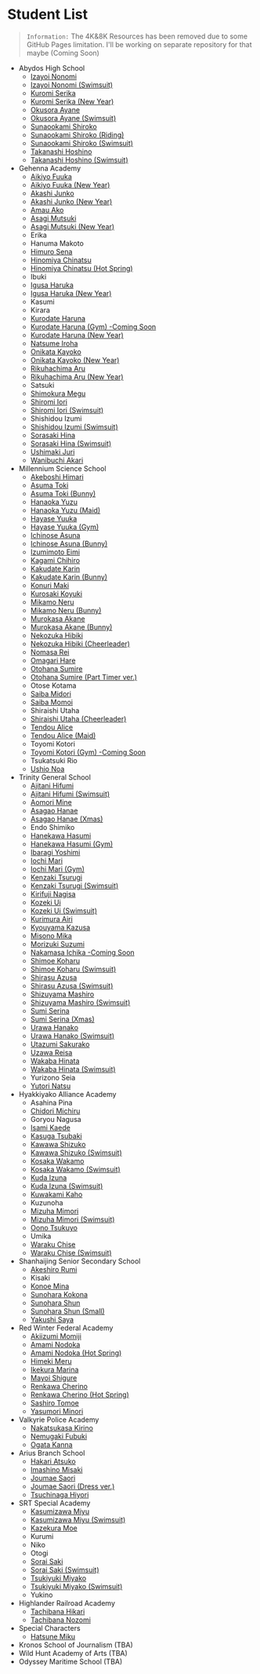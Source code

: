 # Student List
> `Information:` The 4K&8K Resources has been removed due to some GitHub Pages limitation. I'll be working on separate repository for that maybe (Coming Soon)
- Abydos High School
    - <a href="https://syahdafahreza.github.io/wallpaper/bluearchive/recollectionlobby/izayoinonomi_v2/">Izayoi Nonomi</a>
    - <a href="https://syahdafahreza.github.io/wallpaper/bluearchive/recollectionlobby/izayoinonomi_swimsuit_v2/">Izayoi Nonomi (Swimsuit)</a>
    - <a href="https://syahdafahreza.github.io/wallpaper/bluearchive/recollectionlobby/kuromiserika_v2/">Kuromi Serika</a>
    - <a href="https://syahdafahreza.github.io/wallpaper/bluearchive/recollectionlobby/kuromiserika_newyear_v2/">Kuromi Serika (New Year)</a>
    - <a href="https://syahdafahreza.github.io/wallpaper/bluearchive/recollectionlobby/okusoraayane_v2/">Okusora Ayane</a>
    - <a href="https://syahdafahreza.github.io/wallpaper/bluearchive/recollectionlobby/okusoraayane_swimsuit_v2/">Okusora Ayane (Swimsuit)</a>
    - <a href="https://syahdafahreza.github.io/wallpaper/bluearchive/recollectionlobby/sunaookamishiroko_v2/">Sunaookami Shiroko</a>
    - <a href="https://syahdafahreza.github.io/wallpaper/bluearchive/recollectionlobby/sunaookamishiroko_riding_v2/">Sunaookami Shiroko (Riding)</a>
    - <a href="https://syahdafahreza.github.io/wallpaper/bluearchive/recollectionlobby/sunaookamishiroko_swimsuit_v2/">Sunaookami Shiroko (Swimsuit)</a>
    - <a href="https://syahdafahreza.github.io/wallpaper/bluearchive/recollectionlobby/takanashihoshino_v2/">Takanashi Hoshino</a>
    - <a href="https://syahdafahreza.github.io/wallpaper/bluearchive/recollectionlobby/takanashihoshino_swimsuit_v2/">Takanashi Hoshino (Swimsuit)</a>
- Gehenna Academy
    - <a href="https://syahdafahreza.github.io/wallpaper/bluearchive/recollectionlobby/aikiyofuuka_v2/">Aikiyo Fuuka</a>
    - <a href="https://syahdafahreza.github.io/wallpaper/bluearchive/recollectionlobby/aikiyofuuka_newyear_v2/">Aikiyo Fuuka (New Year)</a>
    - <a href="https://syahdafahreza.github.io/wallpaper/bluearchive/recollectionlobby/akashijunko_v2/">Akashi Junko</a>
    - <a href="https://syahdafahreza.github.io/wallpaper/bluearchive/recollectionlobby/akashijunko_newyear_v2/">Akashi Junko (New Year)</a>
    - <a href="https://syahdafahreza.github.io/wallpaper/bluearchive/recollectionlobby/amauako_v2/">Amau Ako</a>
    - <a href="https://syahdafahreza.github.io/wallpaper/bluearchive/recollectionlobby/asagimutsuki_v2/">Asagi Mutsuki</a>
    - <a href="https://syahdafahreza.github.io/wallpaper/bluearchive/recollectionlobby/asagimutsuki_newyear_v2/">Asagi Mutsuki (New Year)</a>
    - <a href="#"></a>Erika
    - <a href="#"></a>Hanuma Makoto
    - <a href="https://syahdafahreza.github.io/wallpaper/bluearchive/recollectionlobby/himurosena_v2/">Himuro Sena</a>
    - <a href="https://syahdafahreza.github.io/wallpaper/bluearchive/recollectionlobby/hinomiyachinatsu_v2/">Hinomiya Chinatsu</a>
    - <a href="https://syahdafahreza.github.io/wallpaper/bluearchive/recollectionlobby/hinomiyachinatsu_hotspring_v2/">Hinomiya Chinatsu (Hot Spring)</a>
    - <a href="#"></a>Ibuki
    - <a href="https://syahdafahreza.github.io/wallpaper/bluearchive/recollectionlobby/igusaharuka_v2/">Igusa Haruka</a>
    - <a href="https://syahdafahreza.github.io/wallpaper/bluearchive/recollectionlobby/igusaharuka_newyear_v2/">Igusa Haruka (New Year)</a>
    - <a href="#"></a>Kasumi
    - <a href="#"></a>Kirara
    - <a href="https://syahdafahreza.github.io/wallpaper/bluearchive/recollectionlobby/kurodateharuna_v2/">Kurodate Haruna</a>
    - <a href="https://syahdafahreza.github.io/wallpaper/bluearchive/recollectionlobby/kurodateharuna_gym_v2/">Kurodate Haruna (Gym) -Coming Soon</a>
    - <a href="https://syahdafahreza.github.io/wallpaper/bluearchive/recollectionlobby/kurodateharuna_newyear_v2/">Kurodate Haruna (New Year)</a>
    - <a href="https://syahdafahreza.github.io/wallpaper/bluearchive/recollectionlobby/natsumeiroha_v2/">Natsume Iroha</a>
    - <a href="https://syahdafahreza.github.io/wallpaper/bluearchive/recollectionlobby/onikatakayoko_v2/">Onikata Kayoko</a>
    - <a href="https://syahdafahreza.github.io/wallpaper/bluearchive/recollectionlobby/onikatakayoko_newyear_v2/">Onikata Kayoko (New Year)</a>
    - <a href="https://syahdafahreza.github.io/wallpaper/bluearchive/recollectionlobby/rikuhachimaaru_v2/">Rikuhachima Aru</a>
    - <a href="https://syahdafahreza.github.io/wallpaper/bluearchive/recollectionlobby/rikuhachimaaru_newyear_v2/">Rikuhachima Aru (New Year)</a>
    - <a href="#"></a>Satsuki
    - <a href="https://syahdafahreza.github.io/wallpaper/bluearchive/recollectionlobby/shimokuramegu_v2/">Shimokura Megu</a>
    - <a href="https://syahdafahreza.github.io/wallpaper/bluearchive/recollectionlobby/shiromiiori_v2/">Shiromi Iori</a>
    - <a href="https://syahdafahreza.github.io/wallpaper/bluearchive/recollectionlobby/shiromiiori_swimsuit_v2/">Shiromi Iori (Swimsuit)</a>
    - <a href="#"></a>Shishidou Izumi
    - <a href="https://syahdafahreza.github.io/wallpaper/bluearchive/recollectionlobby/shishidouizumi_swimsuit_v2/">Shishidou Izumi (Swimsuit)</a>
    - <a href="https://syahdafahreza.github.io/wallpaper/bluearchive/recollectionlobby/sorasakihina_v2/">Sorasaki Hina</a>
    - <a href="https://syahdafahreza.github.io/wallpaper/bluearchive/recollectionlobby/sorasakihina_swimsuit_v2/">Sorasaki Hina (Swimsuit)</a>
    - <a href="https://syahdafahreza.github.io/wallpaper/bluearchive/recollectionlobby/ushimakijuri_v2/">Ushimaki Juri</a>
    - <a href="https://syahdafahreza.github.io/wallpaper/bluearchive/recollectionlobby/wanibuchiakari_v2/">Wanibuchi Akari</a>
- Millennium Science School
    - <a href="https://syahdafahreza.github.io/wallpaper/bluearchive/recollectionlobby/akeboshihimari_v2/">Akeboshi Himari</a>
    - <a href="https://syahdafahreza.github.io/wallpaper/bluearchive/recollectionlobby/asumatoki_v2/">Asuma Toki</a>
    - <a href="https://syahdafahreza.github.io/wallpaper/bluearchive/recollectionlobby/asumatoki_bunny_v2/">Asuma Toki (Bunny)</a>
    - <a href="https://syahdafahreza.github.io/wallpaper/bluearchive/recollectionlobby/hanaokayuzu_v2/">Hanaoka Yuzu</a>
    - <a href="https://syahdafahreza.github.io/wallpaper/bluearchive/recollectionlobby/hanaokayuzu_maid_v2/">Hanaoka Yuzu (Maid)</a>
    - <a href="https://syahdafahreza.github.io/wallpaper/bluearchive/recollectionlobby/hayaseyuuka_v2/">Hayase Yuuka</a>
    - <a href="https://syahdafahreza.github.io/wallpaper/bluearchive/recollectionlobby/hayaseyuuka_gym_v2/">Hayase Yuuka (Gym)</a>
    - <a href="https://syahdafahreza.github.io/wallpaper/bluearchive/recollectionlobby/ichinoseasuna_v2/">Ichinose Asuna</a>
    - <a href="https://syahdafahreza.github.io/wallpaper/bluearchive/recollectionlobby/ichinoseasuna_bunny_v2/">Ichinose Asuna (Bunny)</a>
    - <a href="https://syahdafahreza.github.io/wallpaper/bluearchive/recollectionlobby/izumimotoeimi_v2/">Izumimoto Eimi</a>
    - <a href="https://syahdafahreza.github.io/wallpaper/bluearchive/recollectionlobby/kagamichihiro_v2/">Kagami Chihiro</a>
    - <a href="https://syahdafahreza.github.io/wallpaper/bluearchive/recollectionlobby/kakudatekarin_v2/">Kakudate Karin</a>
    - <a href="https://syahdafahreza.github.io/wallpaper/bluearchive/recollectionlobby/kakudatekarin_bunny_v2/">Kakudate Karin (Bunny)</a>
    - <a href="https://syahdafahreza.github.io/wallpaper/bluearchive/recollectionlobby/konurimaki_v2/">Konuri Maki</a>
    - <a href="https://syahdafahreza.github.io/wallpaper/bluearchive/recollectionlobby/kurosakikoyuki_v2/">Kurosaki Koyuki</a>
    - <a href="https://syahdafahreza.github.io/wallpaper/bluearchive/recollectionlobby/mikamoneru_v2/">Mikamo Neru</a>
    - <a href="https://syahdafahreza.github.io/wallpaper/bluearchive/recollectionlobby/mikamoneru_bunny_v2/">Mikamo Neru (Bunny)</a>
    - <a href="https://syahdafahreza.github.io/wallpaper/bluearchive/recollectionlobby/murokasaakane_v2/">Murokasa Akane</a>
    - <a href="https://syahdafahreza.github.io/wallpaper/bluearchive/recollectionlobby/murokasaakane_bunny_v2/">Murokasa Akane (Bunny)</a>
    - <a href="https://syahdafahreza.github.io/wallpaper/bluearchive/recollectionlobby/nekozukahibiki_v2/">Nekozuka Hibiki</a>
    - <a href="https://syahdafahreza.github.io/wallpaper/bluearchive/recollectionlobby/nekozukahibiki_cheerleader_v2/">Nekozuka Hibiki (Cheerleader)</a>
    - <a href="https://syahdafahreza.github.io/wallpaper/bluearchive/recollectionlobby/nomasarei_v2_768/">Nomasa Rei</a>
    - <a href="https://syahdafahreza.github.io/wallpaper/bluearchive/recollectionlobby/omagarihare_v2/">Omagari Hare</a>
    - <a href="https://syahdafahreza.github.io/wallpaper/bluearchive/recollectionlobby/otohanasumire_v2/">Otohana Sumire</a>
    - <a href="https://syahdafahreza.github.io/wallpaper/bluearchive/recollectionlobby/otohanasumire_parttimer_v2_768/">Otohana Sumire (Part Timer ver.)</a>
    - <a href="#"></a>Otose Kotama
    - <a href="https://syahdafahreza.github.io/wallpaper/bluearchive/recollectionlobby/saibamidori_v2/">Saiba Midori</a>
    - <a href="https://syahdafahreza.github.io/wallpaper/bluearchive/recollectionlobby/saibamomoi_v2/">Saiba Momoi</a>
    - <a href="#"></a>Shiraishi Utaha
    - <a href="https://syahdafahreza.github.io/wallpaper/bluearchive/recollectionlobby/shiraishiutaha_cheerleader_v2/">Shiraishi Utaha (Cheerleader)</a>
    - <a href="https://syahdafahreza.github.io/wallpaper/bluearchive/recollectionlobby/tendoualice_v2/">Tendou Alice</a>
    - <a href="https://syahdafahreza.github.io/wallpaper/bluearchive/recollectionlobby/tendoualice_maid_v2/">Tendou Alice (Maid)</a>
    - <a href="#"></a>Toyomi Kotori
    - <a href="https://syahdafahreza.github.io/wallpaper/bluearchive/recollectionlobby/toyomikotori_v2/">Toyomi Kotori (Gym) -Coming Soon</a>
    - <a href="#"></a>Tsukatsuki Rio
    - <a href="https://syahdafahreza.github.io/wallpaper/bluearchive/recollectionlobby/ushionoa_v2/">Ushio Noa</a>
- Trinity General School
    - <a href="https://syahdafahreza.github.io/wallpaper/bluearchive/recollectionlobby/ajitanihifumi_v2/">Ajitani Hifumi</a>
    - <a href="https://syahdafahreza.github.io/wallpaper/bluearchive/recollectionlobby/ajitanihifumi_swimsuit_v2/">Ajitani Hifumi (Swimsuit)</a>
    - <a href="https://syahdafahreza.github.io/wallpaper/bluearchive/recollectionlobby/aomorimine_v2/">Aomori Mine</a>
    - <a href="https://syahdafahreza.github.io/wallpaper/bluearchive/recollectionlobby/asagaohanae_v2/">Asagao Hanae</a>
    - <a href="https://syahdafahreza.github.io/wallpaper/bluearchive/recollectionlobby/asagaohanae_xmas_v2/">Asagao Hanae (Xmas)</a>
    - <a href="#"></a>Endo Shimiko
    - <a href="https://syahdafahreza.github.io/wallpaper/bluearchive/recollectionlobby/hanekawahasumi_v2/">Hanekawa Hasumi</a>
    - <a href="https://syahdafahreza.github.io/wallpaper/bluearchive/recollectionlobby/hanekawahasumi_gym_v2/">Hanekawa Hasumi (Gym)</a>
    - <a href="https://syahdafahreza.github.io/wallpaper/bluearchive/recollectionlobby/ibaragiyoshimi_v2/">Ibaragi Yoshimi</a>
    - <a href="https://syahdafahreza.github.io/wallpaper/bluearchive/recollectionlobby/iochimari_v2/">Iochi Mari</a>
    - <a href="https://syahdafahreza.github.io/wallpaper/bluearchive/recollectionlobby/iochimari_gym_v2/">Iochi Mari (Gym)</a>
    - <a href="https://syahdafahreza.github.io/wallpaper/bluearchive/recollectionlobby/kenzakitsurugi_v2/">Kenzaki Tsurugi</a>
    - <a href="https://syahdafahreza.github.io/wallpaper/bluearchive/recollectionlobby/kenzakitsurugi_swimsuit_v2/">Kenzaki Tsurugi (Swimsuit)</a>
    - <a href="https://syahdafahreza.github.io/wallpaper/bluearchive/recollectionlobby/kirifujinagisa_v2/">Kirifuji Nagisa</a>
    - <a href="https://syahdafahreza.github.io/wallpaper/bluearchive/recollectionlobby/kozekiui_v2/">Kozeki Ui</a>
    - <a href="https://syahdafahreza.github.io/wallpaper/bluearchive/recollectionlobby/kozekiui_swimsuit_v2/">Kozeki Ui (Swimsuit)</a>
    - <a href="https://syahdafahreza.github.io/wallpaper/bluearchive/recollectionlobby/kurimuraairi_v2/">Kurimura Airi</a>
    - <a href="https://syahdafahreza.github.io/wallpaper/bluearchive/recollectionlobby/kyouyamakazusa_v2/">Kyouyama Kazusa</a>
    - <a href="https://syahdafahreza.github.io/wallpaper/bluearchive/recollectionlobby/misonomika_v2/">Misono Mika</a>
    - <a href="https://syahdafahreza.github.io/wallpaper/bluearchive/recollectionlobby/morizukisuzumi_v2/">Morizuki Suzumi</a>
    - <a href="https://syahdafahreza.github.io/wallpaper/bluearchive/recollectionlobby/nakamasaichika_v2/">Nakamasa Ichika -Coming Soon</a>
    - <a href="https://syahdafahreza.github.io/wallpaper/bluearchive/recollectionlobby/shimoekoharu_v2/">Shimoe Koharu</a>
    - <a href="https://syahdafahreza.github.io/wallpaper/bluearchive/recollectionlobby/shimoekoharu_swimsuit_v2/">Shimoe Koharu (Swimsuit)</a>
    - <a href="https://syahdafahreza.github.io/wallpaper/bluearchive/recollectionlobby/shirasuazusa_v2/">Shirasu Azusa</a>
    - <a href="https://syahdafahreza.github.io/wallpaper/bluearchive/recollectionlobby/shirasuazusa_swimsuit_v2/">Shirasu Azusa (Swimsuit)</a>
    - <a href="https://syahdafahreza.github.io/wallpaper/bluearchive/recollectionlobby/shizuyamamashiro_v2/">Shizuyama Mashiro</a>
    - <a href="https://syahdafahreza.github.io/wallpaper/bluearchive/recollectionlobby/shizuyamamashiro_swimsuit_v2/">Shizuyama Mashiro (Swimsuit)</a>
    - <a href="https://syahdafahreza.github.io/wallpaper/bluearchive/recollectionlobby/sumiserina_v2/">Sumi Serina</a>
    - <a href="https://syahdafahreza.github.io/wallpaper/bluearchive/recollectionlobby/sumiserina_xmas_v2/">Sumi Serina (Xmas)</a>
    - <a href="https://syahdafahreza.github.io/wallpaper/bluearchive/recollectionlobby/urawahanako_v2/">Urawa Hanako</a>
    - <a href="https://syahdafahreza.github.io/wallpaper/bluearchive/recollectionlobby/urawahanako_swimsuit_v2/">Urawa Hanako (Swimsuit)</a>
    - <a href="https://syahdafahreza.github.io/wallpaper/bluearchive/recollectionlobby/utazumisakurako_v2/">Utazumi Sakurako</a>
    - <a href="https://syahdafahreza.github.io/wallpaper/bluearchive/recollectionlobby/uzawareisa_v2">Uzawa Reisa</a>
    - <a href="https://syahdafahreza.github.io/wallpaper/bluearchive/recollectionlobby/wakabahinata_v2/">Wakaba Hinata</a>
    - <a href="https://syahdafahreza.github.io/wallpaper/bluearchive/recollectionlobby/wakabahinata_swimsuit_v2/">Wakaba Hinata (Swimsuit)</a>
    - <a href="#"></a>Yurizono Seia
    - <a href="https://syahdafahreza.github.io/wallpaper/bluearchive/recollectionlobby/yutorinatsu_v2/">Yutori Natsu</a>
- Hyakkiyako Alliance Academy
    - <a href="#"></a>Asahina Pina
    - <a href="https://syahdafahreza.github.io/wallpaper/bluearchive/recollectionlobby/chidorimichiru_v2/">Chidori Michiru</a>
    - <a href="#"></a>Goryou Nagusa
    - <a href="https://syahdafahreza.github.io/wallpaper/bluearchive/recollectionlobby/isamikaede_v2/">Isami Kaede</a>
    - <a href="https://syahdafahreza.github.io/wallpaper/bluearchive/recollectionlobby/kasugatsubaki_v2/">Kasuga Tsubaki</a>
    - <a href="https://syahdafahreza.github.io/wallpaper/bluearchive/recollectionlobby/kawawashizuko_v2/">Kawawa Shizuko</a>
    - <a href="https://syahdafahreza.github.io/wallpaper/bluearchive/recollectionlobby/kawawashizuko_swimsuit_v2/">Kawawa Shizuko (Swimsuit)</a>
    - <a href="https://syahdafahreza.github.io/wallpaper/bluearchive/recollectionlobby/kosakawakamo_v2/">Kosaka Wakamo</a>
    - <a href="https://syahdafahreza.github.io/wallpaper/bluearchive/recollectionlobby/kosakawakamo_swimsuit_v2/">Kosaka Wakamo (Swimsuit)</a>
    - <a href="https://syahdafahreza.github.io/wallpaper/bluearchive/recollectionlobby/kudaizuna_v2/">Kuda Izuna</a>
    - <a href="https://syahdafahreza.github.io/wallpaper/bluearchive/recollectionlobby/kudaizuna_swimsuit_v2/">Kuda Izuna (Swimsuit)</a>
    - <a href="https://syahdafahreza.github.io/wallpaper/bluearchive/recollectionlobby/kuwakamikaho_v2/">Kuwakami Kaho</a>
    - <a href="#"></a>Kuzunoha
    - <a href="https://syahdafahreza.github.io/wallpaper/bluearchive/recollectionlobby/mizuhamimori_v2/">Mizuha Mimori</a>
    - <a href="https://syahdafahreza.github.io/wallpaper/bluearchive/recollectionlobby/mizuhamimori_v2/">Mizuha Mimori (Swimsuit)</a>
    - <a href="https://syahdafahreza.github.io/wallpaper/bluearchive/recollectionlobby/oonotsukuyo_v2/">Oono Tsukuyo</a>
    - <a href="#"></a>Umika
    - <a href="https://syahdafahreza.github.io/wallpaper/bluearchive/recollectionlobby/warakuchise_v2/">Waraku Chise</a>
    - <a href="https://syahdafahreza.github.io/wallpaper/bluearchive/recollectionlobby/warakuchise_swimsuit_v2/">Waraku Chise (Swimsuit)</a>
- Shanhaijing Senior Secondary School
    - <a href="https://syahdafahreza.github.io/wallpaper/bluearchive/recollectionlobby/akeshirorumi_v2/">Akeshiro Rumi</a>
    - <a href="#"></a>Kisaki
    - <a href="https://syahdafahreza.github.io/wallpaper/bluearchive/recollectionlobby/konoemina_v2/">Konoe Mina</a>
    - <a href="https://syahdafahreza.github.io/wallpaper/bluearchive/recollectionlobby/sunoharakokona_v2/">Sunohara Kokona</a>
    - <a href="https://syahdafahreza.github.io/wallpaper/bluearchive/recollectionlobby/sunoharashun_v2/">Sunohara Shun</a>
    - <a href="https://syahdafahreza.github.io/wallpaper/bluearchive/recollectionlobby/sunoharashun_small_v2/">Sunohara Shun (Small)</a>
    - <a href="https://syahdafahreza.github.io/wallpaper/bluearchive/recollectionlobby/yakushisaya_v2/">Yakushi Saya</a>
- Red Winter Federal Academy
    - <a href="https://syahdafahreza.github.io/wallpaper/bluearchive/recollectionlobby/akiizumimomiji_v2/">Akiizumi Momiji</a>
    - <a href="https://syahdafahreza.github.io/wallpaper/bluearchive/recollectionlobby/amaminodoka_v2/">Amami Nodoka</a>
    - <a href="https://syahdafahreza.github.io/wallpaper/bluearchive/recollectionlobby/amaminodoka_hotspring_v2/">Amami Nodoka (Hot Spring)</a>
    - <a href="https://syahdafahreza.github.io/wallpaper/bluearchive/recollectionlobby/himekimeru_v2/">Himeki Meru</a>
    - <a href="https://syahdafahreza.github.io/wallpaper/bluearchive/recollectionlobby/ikekuramarina_v2/">Ikekura Marina</a>
    - <a href="https://syahdafahreza.github.io/wallpaper/bluearchive/recollectionlobby/mayoishigure_v2/">Mayoi Shigure</a>
    - <a href="https://syahdafahreza.github.io/wallpaper/bluearchive/recollectionlobby/renkawacherino_v2/">Renkawa Cherino</a>
    - <a href="https://syahdafahreza.github.io/wallpaper/bluearchive/recollectionlobby/renkawacherino_hotspring_v2/">Renkawa Cherino (Hot Spring)</a>
    - <a href="https://syahdafahreza.github.io/wallpaper/bluearchive/recollectionlobby/sashirotomoe_v2/">Sashiro Tomoe</a>
    - <a href="https://syahdafahreza.github.io/wallpaper/bluearchive/recollectionlobby/yasumoriminori_v2/">Yasumori Minori</a>
- Valkyrie Police Academy
    - <a href="https://syahdafahreza.github.io/wallpaper/bluearchive/recollectionlobby/nakatsukasakirino_v2/">Nakatsukasa Kirino</a>
    - <a href="https://syahdafahreza.github.io/wallpaper/bluearchive/recollectionlobby/nemugakifubuki_v2/">Nemugaki Fubuki</a>
    - <a href="https://syahdafahreza.github.io/wallpaper/bluearchive/recollectionlobby/ogatakanna_v2/">Ogata Kanna</a>
- Arius Branch School
    - <a href="https://syahdafahreza.github.io/wallpaper/bluearchive/recollectionlobby/hakariatsuko_v2/">Hakari Atsuko</a>
    - <a href="https://syahdafahreza.github.io/wallpaper/bluearchive/recollectionlobby/imashinomisaki_v2/">Imashino Misaki</a>
    - <a href="https://syahdafahreza.github.io/wallpaper/bluearchive/recollectionlobby/joumaesaori_v2/">Joumae Saori</a>
    - <a href="https://syahdafahreza.github.io/wallpaper/bluearchive/recollectionlobby/joumaesaori_dress_v2_768/">Joumae Saori (Dress ver.)</a>
    - <a href="https://syahdafahreza.github.io/wallpaper/bluearchive/recollectionlobby/tsuchinagahiyori_v2/">Tsuchinaga Hiyori</a>
- SRT Special Academy
    - <a href="https://syahdafahreza.github.io/wallpaper/bluearchive/recollectionlobby/kasumizawamiyu_v2/">Kasumizawa Miyu</a>
    - <a href="https://syahdafahreza.github.io/wallpaper/bluearchive/recollectionlobby/kasumizawamiyu_swimsuit_v2/">Kasumizawa Miyu (Swimsuit)</a>
    - <a href="https://syahdafahreza.github.io/wallpaper/bluearchive/recollectionlobby/kazekuramoe_v2/">Kazekura Moe</a>
    - <a href="#"></a>Kurumi
    - <a href="#"></a>Niko
    - <a href="#"></a>Otogi
    - <a href="https://syahdafahreza.github.io/wallpaper/bluearchive/recollectionlobby/soraisaki_v2/">Sorai Saki</a>
    - <a href="https://syahdafahreza.github.io/wallpaper/bluearchive/recollectionlobby/soraisaki_swimsuit_v2/">Sorai Saki (Swimsuit)</a>
    - <a href="https://syahdafahreza.github.io/wallpaper/bluearchive/recollectionlobby/tsukiyukimiyako_v2/">Tsukiyuki Miyako</a>
    - <a href="https://syahdafahreza.github.io/wallpaper/bluearchive/recollectionlobby/tsukiyukimiyako_swimsuit_v2/">Tsukiyuki Miyako (Swimsuit)</a>
    - <a href="#"></a>Yukino
- Highlander Railroad Academy
    - <a href="https://syahdafahreza.github.io/wallpaper/bluearchive/recollectionlobby/tachibanahikari_v2_768/">Tachibana Hikari</a>
    - <a href="https://syahdafahreza.github.io/wallpaper/bluearchive/recollectionlobby/tachibananozomi_v2_768">Tachibana Nozomi</a>
- Special Characters
    - <a href="https://syahdafahreza.github.io/wallpaper/bluearchive/recollectionlobby/hatsunemiku_v2/">Hatsune Miku</a>
- Kronos School of Journalism (TBA)
- Wild Hunt Academy of Arts (TBA)
- Odyssey Maritime School (TBA)